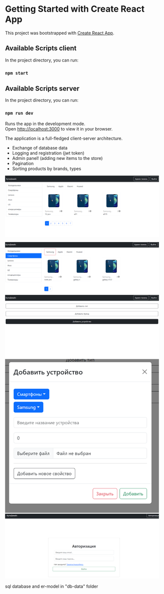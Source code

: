 # Getting Started with Create React App

This project was bootstrapped with [Create React App](https://github.com/facebook/create-react-app).

## Available Scripts client

In the project directory, you can run:

### `npm start`

## Available Scripts server

In the project directory, you can run:

### `npm run dev`

Runs the app in the development mode.\
Open [http://localhost:3000](http://localhost:3000) to view it in your browser.

The application is a full-fledged client-server architecture.
- Exchange of database data
- Logging and registration (jwt token)
- Admin panel! (adding new items to the store)
- Pagination
- Sorting products by brands, types

![img.png](img.png)

![img_1.png](img_1.png)
![img_2.png](img_2.png)
![img_3.png](img_3.png)
![img_4.png](img_4.png)

sql database and er-model in "db-data" folder